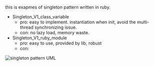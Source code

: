 this is exapmes of singleton pattern written in ruby.
* Singleton_V1_class_variable 
    - pro: easy to implement. instantiation when init, avoid the multi-thread synchronizing issue.
    - con: no lazy load, memory waste.
* Singleton_V1_ruby_module
    - pro: easy to use, provided by lib, robust
    - con:




![singleton pattern UML](https://github.com/WuChenxu/Ruby/blob/master/HeadFirstDesignPattern/SingletonPattern/singleton_pattern.svg)